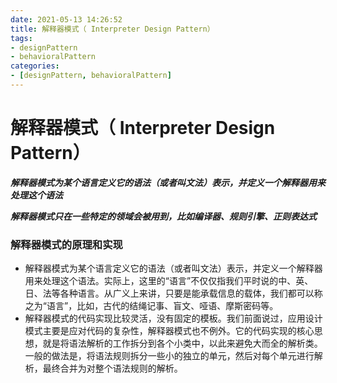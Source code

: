 ```yaml
---
date: 2021-05-13 14:26:52
title: 解释器模式（ Interpreter Design Pattern）
tags:
- designPattern
- behavioralPattern
categories:
- [designPattern, behavioralPattern]
---
```


# 解释器模式（ Interpreter Design Pattern）

***解释器模式为某个语言定义它的语法（或者叫文法）表示，并定义一个解释器用来处理这个语法***

***解释器模式只在一些特定的领域会被用到，比如编译器、规则引擎、正则表达式***

### 解释器模式的原理和实现

- 解释器模式为某个语言定义它的语法（或者叫文法）表示，并定义一个解释器用来处理这个语法。实际上，这里的“语言”不仅仅指我们平时说的中、英、日、法等各种语言。从广义上来讲，只要是能承载信息的载体，我们都可以称之为“语言”，比如，古代的结绳记事、盲文、哑语、摩斯密码等。
- 解释器模式的代码实现比较灵活，没有固定的模板。我们前面说过，应用设计模式主要是应对代码的复杂性，解释器模式也不例外。它的代码实现的核心思想，就是将语法解析的工作拆分到各个小类中，以此来避免大而全的解析类。一般的做法是，将语法规则拆分一些小的独立的单元，然后对每个单元进行解析，最终合并为对整个语法规则的解析。